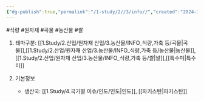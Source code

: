 ```yaml
---
{"dg-publish":true,"permalink":"/1-study/2//3/info//","created":"2024-11-20T21:02:28.920+09:00","updated":"2025-06-26T13:27:54.463+09:00"}
---
```


#식량  #원자재 #곡물 #농산물 #쌀 

1. 테마구분: [[1.Study/2.산업/원자재 산업/3.농산물/INFO_식량,가축 등/곡물\|곡물]],[[1.Study/2.산업/원자재 산업/3.농산물/INFO_식량,가축 등/농산물\|농산물]], [[1.Study/2.산업/원자재 산업/3.농산물/INFO_식량,가축 등/쌀\|쌀]],[[특수미\|특수미]]

2. 기본정보
	- 생산국: [[1.Study/4.국가별 이슈/인도/인도\|인도]], [[파키스탄\|파키스탄]] 


	

